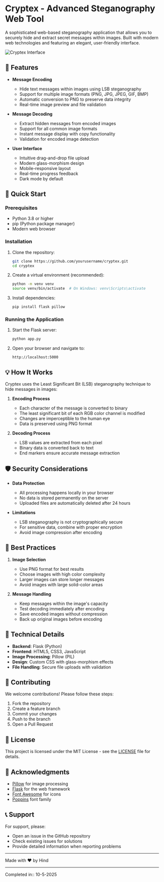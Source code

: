 # Cryptex - Advanced Steganography Web Tool

A sophisticated web-based steganography application that allows you to securely hide and extract secret messages within images. Built with modern web technologies and featuring an elegant, user-friendly interface.

![Cryptex Interface](https://images.pexels.com/photos/1089438/pexels-photo-1089438.jpeg)

## 🌟 Features

- **Message Encoding**
  - Hide text messages within images using LSB steganography
  - Support for multiple image formats (PNG, JPG, JPEG, GIF, BMP)
  - Automatic conversion to PNG to preserve data integrity
  - Real-time image preview and file validation

- **Message Decoding**
  - Extract hidden messages from encoded images
  - Support for all common image formats
  - Instant message display with copy functionality
  - Validation for encoded image detection

- **User Interface**
  - Intuitive drag-and-drop file upload
  - Modern glass-morphism design
  - Mobile-responsive layout
  - Real-time progress feedback
  - Dark mode by default

## 🚀 Quick Start

### Prerequisites

- Python 3.8 or higher
- pip (Python package manager)
- Modern web browser

### Installation

1. Clone the repository:
   ```bash
   git clone https://github.com/yourusername/cryptex.git
   cd cryptex
   ```

2. Create a virtual environment (recommended):
   ```bash
   python -m venv venv
   source venv/bin/activate  # On Windows: venv\Scripts\activate
   ```

3. Install dependencies:
   ```bash
   pip install flask pillow
   ```

### Running the Application

1. Start the Flask server:
   ```bash
   python app.py
   ```

2. Open your browser and navigate to:
   ```
   http://localhost:5000
   ```

## 💡 How It Works

Cryptex uses the Least Significant Bit (LSB) steganography technique to hide messages in images:

1. **Encoding Process**
   - Each character of the message is converted to binary
   - The least significant bit of each RGB color channel is modified
   - Changes are imperceptible to the human eye
   - Data is preserved using PNG format

2. **Decoding Process**
   - LSB values are extracted from each pixel
   - Binary data is converted back to text
   - End markers ensure accurate message extraction

## 🛡️ Security Considerations

- **Data Protection**
  - All processing happens locally in your browser
  - No data is stored permanently on the server
  - Uploaded files are automatically deleted after 24 hours

- **Limitations**
  - LSB steganography is not cryptographically secure
  - For sensitive data, combine with proper encryption
  - Avoid image compression after encoding

## 📝 Best Practices

1. **Image Selection**
   - Use PNG format for best results
   - Choose images with high color complexity
   - Larger images can store longer messages
   - Avoid images with large solid-color areas

2. **Message Handling**
   - Keep messages within the image's capacity
   - Test decoding immediately after encoding
   - Save encoded images without compression
   - Back up original images before encoding

## 🔧 Technical Details

- **Backend**: Flask (Python)
- **Frontend**: HTML5, CSS3, JavaScript
- **Image Processing**: Pillow (PIL)
- **Design**: Custom CSS with glass-morphism effects
- **File Handling**: Secure file uploads with validation

## 🤝 Contributing

We welcome contributions! Please follow these steps:

1. Fork the repository
2. Create a feature branch
3. Commit your changes
4. Push to the branch
5. Open a Pull Request

## 📄 License

This project is licensed under the MIT License - see the [LICENSE](LICENSE) file for details.

## 🙏 Acknowledgments

- [Pillow](https://python-pillow.org/) for image processing
- [Flask](https://flask.palletsprojects.com/) for the web framework
- [Font Awesome](https://fontawesome.com/) for icons
- [Poppins](https://fonts.google.com/specimen/Poppins) font family

## 📞 Support

For support, please:
- Open an issue in the GitHub repository
- Check existing issues for solutions
- Provide detailed information when reporting problems

---

Made with ❤️ by Hind

---
Completed in:: 10-5-2025
